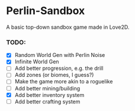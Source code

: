 # Perlin-Sandbox
A basic top-down sandbox game made in Love2D.

### TODO:
- [x] Random World Gen with Perlin Noise
- [x] Infinite World Gen
- [ ] Add better progression, e.g. the drill
- [ ] Add zones (or biomes, I guess?)
- [ ] Make the game more akin to a roguelike
- [ ] Add better mining/building
- [x] Add better inventory system
- [ ] Add better crafting system
